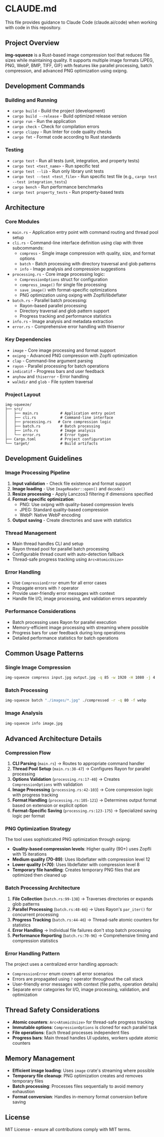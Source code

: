 # CLAUDE.md

This file provides guidance to Claude Code (claude.ai/code) when working with code in this repository.

## Project Overview

**img-squeeze** is a Rust-based image compression tool that reduces file sizes while maintaining quality. It supports multiple image formats (JPEG, PNG, WebP, BMP, TIFF, GIF) with features like parallel processing, batch compression, and advanced PNG optimization using oxipng.

## Development Commands

### Building and Running

- `cargo build` - Build the project (development)
- `cargo build --release` - Build optimized release version
- `cargo run` - Run the application
- `cargo check` - Check for compilation errors
- `cargo clippy` - Run linter for code quality checks
- `cargo fmt` - Format code according to Rust standards

### Testing

- `cargo test` - Run all tests (unit, integration, and property tests)
- `cargo test <test_name>` - Run specific test
- `cargo test --lib` - Run only library unit tests
- `cargo test --test <test_file>` - Run specific test file (e.g., `cargo test --test integration_tests`)
- `cargo bench` - Run performance benchmarks
- `cargo test property_tests` - Run property-based tests

## Architecture

### Core Modules

- `main.rs` - Application entry point with command routing and thread pool setup
- `cli.rs` - Command-line interface definition using clap with three subcommands:
  - `compress` - Single image compression with quality, size, and format options
  - `batch` - Batch processing with directory traversal and glob patterns
  - `info` - Image analysis and compression suggestions
- `processing.rs` - Core image processing logic:
  - `CompressionOptions` struct for configuration
  - `compress_image()` for single file processing
  - `save_image()` with format-specific optimizations
  - PNG optimization using oxipng with Zopfli/libdeflater
- `batch.rs` - Parallel batch processing:
  - Rayon-based parallel processing
  - Directory traversal and glob pattern support
  - Progress tracking and performance statistics
- `info.rs` - Image analysis and metadata extraction
- `error.rs` - Comprehensive error handling with thiserror

### Key Dependencies

- `image` - Core image processing and format support
- `oxipng` - Advanced PNG compression with Zopfli optimization
- `clap` - Command-line argument parsing
- `rayon` - Parallel processing for batch operations
- `indicatif` - Progress bars and user feedback
- `anyhow` and `thiserror` - Error handling
- `walkdir` and `glob` - File system traversal

### Project Layout

```text
img-squeeze/
├── src/
│   ├── main.rs          # Application entry point
│   ├── cli.rs           # Command-line interface
│   ├── processing.rs   # Core compression logic
│   ├── batch.rs         # Batch processing
│   ├── info.rs          # Image analysis
│   └── error.rs         # Error types
├── Cargo.toml           # Project configuration
└── target/              # Build artifacts
```

## Development Guidelines

### Image Processing Pipeline

1. **Input validation** - Check file existence and format support
2. **Image loading** - Use `ImageReader::open()` and `decode()`
3. **Resize processing** - Apply Lanczos3 filtering if dimensions specified
4. **Format-specific optimization**:
   - PNG: Use oxipng with quality-based compression levels
   - JPEG: Standard quality-based compression
   - WebP: Native WebP encoding
5. **Output saving** - Create directories and save with statistics

### Thread Management

- Main thread handles CLI and setup
- Rayon thread pool for parallel batch processing
- Configurable thread count with auto-detection fallback
- Thread-safe progress tracking using `Arc<AtomicUsize>`

### Error Handling

- Use `CompressionError` enum for all error cases
- Propagate errors with `?` operator
- Provide user-friendly error messages with context
- Handle file I/O, image processing, and validation errors separately

### Performance Considerations

- Batch processing uses Rayon for parallel execution
- Memory-efficient image processing with streaming where possible
- Progress bars for user feedback during long operations
- Detailed performance statistics for batch operations

## Common Usage Patterns

### Single Image Compression
```bash
img-squeeze compress input.jpg output.jpg -q 85 -w 1920 -H 1080 -j 4
```

### Batch Processing
```bash
img-squeeze batch "./images/*.jpg" ./compressed -r -q 80 -f webp
```

### Image Analysis
```bash
img-squeeze info image.jpg
```

## Advanced Architecture Details

### Compression Flow

1. **CLI Parsing** (`main.rs`) → Routes to appropriate command handler
2. **Thread Pool Setup** (`main.rs:38-47`) → Configures Rayon for parallel processing
3. **Options Validation** (`processing.rs:17-40`) → Creates `CompressionOptions` with validation
4. **Image Processing** (`processing.rs:42-103`) → Core compression logic with progress tracking
5. **Format Handling** (`processing.rs:105-121`) → Determines output format based on extension or explicit option
6. **Format-Specific Saving** (`processing.rs:123-175`) → Specialized saving logic per format

### PNG Optimization Strategy

The tool uses sophisticated PNG optimization through oxipng:
- **Quality-based compression levels**: Higher quality (90+) uses Zopfli with 15 iterations
- **Medium quality (70-89)**: Uses libdeflater with compression level 12
- **Lower quality (<70)**: Uses libdeflater with compression level 8
- **Temporary file handling**: Creates temporary PNG files that are optimized then cleaned up

### Batch Processing Architecture

1. **File Collection** (`batch.rs:99-138`) → Traverses directories or expands glob patterns
2. **Parallel Processing** (`batch.rs:48-66`) → Uses Rayon's `par_iter()` for concurrent processing
3. **Progress Tracking** (`batch.rs:44-46`) → Thread-safe atomic counters for statistics
4. **Error Handling** → Individual file failures don't stop batch processing
5. **Performance Reporting** (`batch.rs:70-96`) → Comprehensive timing and compression statistics

### Error Handling Pattern

The project uses a centralized error handling approach:
- `CompressionError` enum covers all error scenarios
- Errors are propagated using `?` operator throughout the call stack
- User-friendly error messages with context (file paths, operation details)
- Separate error categories for I/O, image processing, validation, and optimization

## Thread Safety Considerations

- **Atomic counters**: `Arc<AtomicUsize>` for thread-safe progress tracking
- **Immutable options**: `CompressionOptions` is cloned for each parallel task
- **File operations**: Each thread processes independent files
- **Progress bars**: Main thread handles UI updates, workers update atomic counters

## Memory Management

- **Efficient image loading**: Uses `image` crate's streaming where possible
- **Temporary file cleanup**: PNG optimization creates and removes temporary files
- **Batch processing**: Processes files sequentially to avoid memory exhaustion
- **Format conversion**: Handles in-memory format conversion before saving

## License

MIT License - ensure all contributions comply with MIT terms.